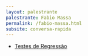```yaml
---
layout: palestrante
palestrante: Fabio Massa
permalink: /fabio-massa.html
subsite: conversa-rapida
---
```


* [Testes de Regressão](/conversa-rapida/fabio-massa-testes-de-regress-o)
